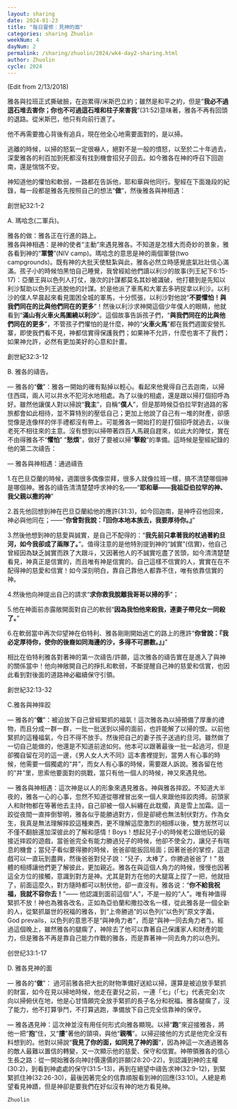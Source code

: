 ```yaml
---
layout: sharing
date: 2024-01-23
title: "每日靈修：見神的面"
categories: sharing Zhuolin
weekNum: 4
dayNum: 2
permalink: /sharing/zhuolin/2024/wk4-day2-sharing.html
author: Zhuolin
cycle: 2024
---
```

(Edit from 2/13/2018)  
   
雅各與拉班正式撕破臉，在迦累得/米斯巴立約；雖然是和平之約，但是“**我必不過這石堆去害你；你也不可過這石堆和柱子來害我**”(31:52)意味著，雅各不再有回頭的退路。從米斯巴，他只有向前行進了。  
   
他不再需要擔心背後有追兵，現在他全心地需要面對的，是以掃。  
   
逃離的時候，以掃的怒氣一定很嚇人，絕對不是一般的憤怒，以至於二十年過去，深愛雅各的利百加到死都沒有找到機會招兒子回去。如今雅各在神的呼召下回迦南，還是惴惴不安。  
   
神知道他的懼怕和軟弱，一路都在告訴他，耶和華與他同行。聖經在下面幾段的紀錄，每一段都是雅各先按照自己的想法“**做**”，然後雅各與神相遇：  
   
創世紀32:1-2  
   
A. 瑪哈念(二軍兵)。  
   
雅各的做：雅各正在行進的路上。  
雅各與神相遇：是神的使者“主動”來遇見雅各。不知道是怎樣大而奇妙的景象，雅各看到神的“**軍營**”(NIV camp)。瑪哈念的意思是神的兩個軍營(two campgrounds)。既有神的大批天使駐紮與此，雅各必然立時感覺底氣壯壯信心滿滿。孩子小的時候怕黑怕自己睡覺，我曾經給他們讀以利沙的故事(列王紀下6:15-17)：亞蘭王與以色列人打仗，幾次的計謀都莫名其妙被識破，他打聽到是先知以利沙幫助以色列王逃脫他的計謀。於是他派了車馬和大軍去多玬捉拿以利沙。以利沙的僕人早晨起來看見圍困全城的軍馬，十分慌張，以利沙對他說“**不要懼怕！與我們同在的比與他們同在的更多**”！然後以利沙求神開這個少年僕人的眼睛，他就看到“**滿山有火車火馬圍繞以利沙**”。這個故事告訴孩子們，“**與我們同在的比與他們同在的更多**”，不管孩子們懼怕的是什麼，神的“**火車火馬**”都在我們週圍安營扎寨，即使我們看不見，神都信實得保護我們；如果神不允許，什麼也害不了我們；如果神允許，必然有更加美好的心意和計畫。  
   
創世紀32:3-12  
   
B. 雅各的禱告。  
   
— 雅各的“**做**”：雅各一開始的確有點掉以輕心。看起來他覺得自己去迦南，以掃住西珥，兩人可以井水不犯河水地相處。為了以後的相處，還是跟以掃打個招呼為好。雖然他讓僕人對以掃說“**我主**”，自稱“**僕人**”，但是那時候亞伯拉罕對過路的客旅都會如此相待，並不算特別的壓低自己；更加上他說了自己有一堆的財產，卻感觉像是连像样的伴手禮都沒有帶上。可能雅各一開始打的是打個招呼就過去，以後老死不相往來的主意。沒有想到以掃帶著四百人馬親自趕來，如此大的陣仗，實在不由得雅各不“**懼怕**” “**愁煩**”，做好了要被以掃“**擊殺**”的準備。這時候是聖經紀錄的他的第二次禱告：  
   
— 雅各與神相遇：通過禱告  
   
1.在巴旦亞蘭的時候，週圍很多偶像崇拜，很多人就像拉班一樣，搞不清楚哪個神是哪個神。雅各的禱告清清楚楚呼求神的名——“**耶和華——我祖亞伯拉罕的神、我父親以撒的神**”  
   
2.首先他回想到神在巴旦亞蘭給他的應許(31:3)，如今回迦南，是神呼召他回來，神必與他同在；——“**你曾對我說：『回你本地本族去，我要厚待你。』**”  
   
3.然後他想到神的慈愛與誠實，是自己不配得的：“**我先前只拿著我的杖過著約旦河，如今我卻成了兩隊了。**”。值得注意的是他特別提到神的“誠實”(信實)，他自己曾經因為缺乏誠實而跌了大跟斗，又因著他人的不誠實吃盡了苦頭，如今清清楚楚看見，神真正是信實的，而且唯有神是信實的。自己這樣不信實的人，實實在在不配得神的慈愛和信實！如今深刻明白，靠自己靠他人都靠不住，唯有依靠信實的神。  
   
4.然後他向神提出自己的請求“**求你救我脫離我哥哥以掃的手**”；  
   
5.他在神面前赤露敞開面對自己的軟弱“**因為我怕他來殺我，連妻子帶兒女一同殺了。**”  
   
6.在軟弱當中再次仰望神在伯特利、雅各剛剛開始逃亡的路上的應許“**你曾說：『我必定厚待你，使你的後裔如同海邊的沙，多得不可勝數。』」**”  
   
相比在伯特利雅各對著神的第一次禱告/許願，這次雅各的禱告實在是進入了與神的關係當中！他向神敞開自己的掙扎和軟弱，不斷提醒自己神的慈愛和信實，也因此看到對後面的道路神必繼續保守引領。  
   
創世紀32:13-32  
   
C.雅各與神摔跤  
   
— 雅各的“**做**”：被迫放下自己曾經緊抓的福氣！這次雅各為以掃預備了厚重的禮物，而且分成一群一群，一批一批送到以掃的面前，也許能解了以掃的恨。以前他緊抓的這種福氣，今日不得不放手。然後把自己的妻子孩子送過約旦河。雖然做了一切自己能做的，他還是不知道前途如何。他本可以跟著最後一批一起過河，但是卻獨自留在河的這一邊，《男人女人大不同》這本書裡提到，當男人有心事的時候，他需要一個獨處的“井”，而女人有心事的時候，需要跟人訴說。雅各留在他的“井”里，思索他要面對的挑戰，當只有他一個人的時候，神又來遇見他。  
   
— 雅各與神相遇：這次神是以人的形象來遇見雅各。神與雅各摔跤。不知道大半夜的，雅各一心的心事，忽然不知道從哪裡冒出來一個人來跟他摔跤肉搏。前頭家人和財物都在等著他去主持，自己卻被一個人糾纏在此耽擱，真是雪上加霜。這一跤從夜間一直摔倒黎明，雅各似乎能勝過對方，但是卻總也無法制伏對方。作為女生，我真是無法理解摔跤這種東西，更不理解這麼激烈的相搏以後，雙方居然可以不僅不翻臉還加深彼此的了解和感情！Boys！想起兒子小的時候老公跟他玩的最接近摔跤的遊戲，當爸爸完全有能力勝過兒子的時候，他卻不使全力，讓兒子有喘息的機會；當兒子看似要得勝的時候，爸爸卻能扳回局面；因著爸爸的掌控，這遊戲可以一直玩到盡興，然後爸爸對兒子說：“兒子，太棒了，你勝過爸爸了！” 肢體的相搏讓他們更了解彼此，更加親近。雅各在與這個人角力的時候，慢慢也因著這全方位的接觸，意識到對方是神。尤其是對方在他的大腿窩上捏了一把，他就扭了，前面這麼久，對方隨時都可以制伏他，卻一直沒有。雅各说：“**你不給我祝福，我就不容你去！**”—— 他認識到面前這個“人”，不是一般的“人”。唯有神值得緊抓不放！神也為雅各改名，正如為亞伯蘭和撒拉改名一樣，從此雅各是一個全新的人，從緊抓屬世的祝福的雅各，到“上帝勝過”的以色列(“以色列”原文字義，God prevails，以色列的意思不是“與神角力者”，而是“與神一同去角力者”)。經過這個晚上，雖然雅各的腿瘸了，神除去了他可以靠著自己保護家人和財產的能力，但是雅各不再是靠自己能力作戰的雅各，而是靠著神一同去角力的以色列。  
   
创世纪33:1-17  
   
D. 雅各見神的面  
   
— 雅各的“**做**”： 過河前雅各把大批的財物準備好送給以掃，還算是被迫放手緊抓的財富，如今在見以掃地時候，他走在妻兒之前，一連「七」(「七」代表完全)次向以掃俯伏在地，他是心甘情願完全放手緊抓的長子名分和祝福。雅各腿瘸了，沒了能力，他不打算爭鬥，不打算逃跑，準備放下自己完全信靠神的保守。  
   
— 雅各遇見神：這次神並沒有用任何形式向雅各顯現。以掃“**跑**”來迎接雅各，將他一把“**抱**”住，又“**摟**”著他的頸項，與他“**親嘴**”。以掃迎接他的方式是他完全沒有料想到的。他對以掃說“**我見了你的面，如同見了神的面**”，因為神這一次通過雅各的敵人最難以置信的轉變，又一次顯示他的慈愛、保守和信實。神帶領雅各的信心生長之路：從一開始雅各向神討價還價的許願(28:20-22)，到認識到神的主權(30:2)，到看到神處處的保守(31:5-13)，再到在絕望中禱告求神(32:9-12)，到緊緊抓住神(32:26-30)，最後因著完全的信靠順服看到神的回應(33:10)。人總是希望看見神蹟，但是神卻是要我們在好似沒有神的地方看見神。  

`Zhuolin`  
